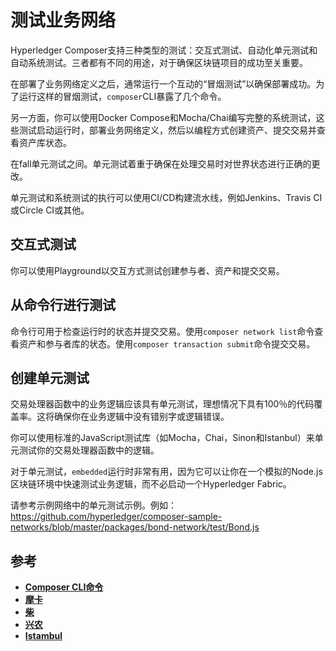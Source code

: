 # 测试业务网络

Hyperledger Composer支持三种类型的测试：交互式测试、自动化单元测试和自动系统测试。三者都有不同的用途，对于确保区块链项目的成功至关重要。

在部署了业务网络定义之后，通常运行一个互动的“冒烟测试”以确保部署成功。为了运行这样的冒烟测试，`composer`CLI暴露了几个命令。

另一方面，你可以使用Docker Compose和Mocha/Chai编写完整的系统测试，这些测试启动运行时，部署业务网络定义，然后以编程方式创建资产、提交交易并查看资产库状态。

在fall单元测试之间。单元测试着重于确保在处理交易时对世界状态进行正确的更改。

单元测试和系统测试的执行可以使用CI/CD构建流水线，例如Jenkins、Travis CI或Circle CI或其他。

## 交互式测试

你可以使用Playground以交互方式测试创建参与者、资产和提交交易。

## 从命令行进行测试

命令行可用于检查运行时的状态并提交交易。使用`composer network list`命令查看资产和参与者库的状态。使用`composer transaction submit`命令提交交易。

## 创建单元测试

交易处理器函数中的业务逻辑应该具有单元测试，理想情况下具有100％的代码覆盖率。这将确保你在业务逻辑中没有错别字或逻辑错误。

你可以使用标准的JavaScript测试库（如Mocha，Chai，Sinon和Istanbul）来单元测试你的交易处理器函数中的逻辑。

对于单元测试，`embedded`运行时非常有用，因为它可以让你在一个模拟的Node.js区块链环境中快速测试业务逻辑，而不必启动一个Hyperledger Fabric。

请参考示例网络中的单元测试示例。例如：https://github.com/hyperledger/composer-sample-networks/blob/master/packages/bond-network/test/Bond.js

## 参考

- [**Composer CLI命令**](https://hyperledger.github.io/composer/reference/commands.html)
- [**摩卡**](https://mochajs.org/)
- [**柴**](http://chaijs.com/)
- [**兴农**](http://sinonjs.org/)
- [**Istambul**](https://istanbul.js.org/)
